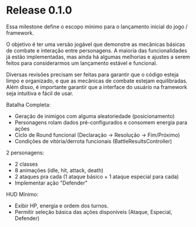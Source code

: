 # Release 0.1.0

Essa milestone define o escopo mínimo para o lançamento inicial do jogo / framework.

O objetivo é ter uma versão jogável que demonstre as mecânicas básicas de combate e interação entre personagens. A maioria das funcionalidades já estão implementadas, mas ainda há algumas melhorias e ajustes a serem feitos para considerarmos um lançamento estável e funcional.

Diversas revisões precisam ser feitas para garantir que o código esteja limpo e organizado, e que as mecânicas de combate estejam equilibradas. Além disso, é importante garantir que a interface do usuário na framework seja intuitiva e fácil de usar.

Batalha Completa:

- Geração de inimigos com alguma aleatoriedade (posicionamento)
- Personagens rolam dados pré-configurados e consomem energia para ações
- Ciclo de Round funcional (Declaração -> Resolução -> Fim/Próximo)
- Condições de vitória/derrota funcionais (BattleResultsController)

2 personagens:

- 2 classes
- 8 animações (idle, hit, attack, death)
- 2 ataques pra cada (1 ataque básico + 1 ataque especial para cada)
- Implementar ação "Defender"

HUD Mínimo:

- Exibir HP, energia e ordem dos turnos.
- Permitir seleção básica das ações disponíveis (Ataque, Especial, Defender)
